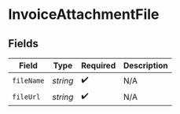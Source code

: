 # InvoiceAttachmentFile


## Fields

| Field              | Type               | Required           | Description        |
| ------------------ | ------------------ | ------------------ | ------------------ |
| `fileName`         | *string*           | :heavy_check_mark: | N/A                |
| `fileUrl`          | *string*           | :heavy_check_mark: | N/A                |